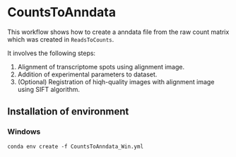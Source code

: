 # CountsToAnndata

This workflow shows how to create a anndata file from the raw count matrix which was created in `ReadsToCounts`.

It involves the following steps:
  1. Alignment of transcriptome spots using alignment image.
  2. Addition of experimental parameters to dataset.
  3. (Optional) Registration of hiqh-quality images with alignment image using SIFT algorithm.

## Installation of environment

### Windows

`conda env create -f CountsToAnndata_Win.yml`
